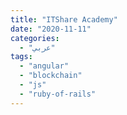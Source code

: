 ```yaml
---
title: "ITShare Academy"
date: "2020-11-11"
categories:
  - "عربي"
tags:
  - "angular"
  - "blockchain"
  - "js"
  - "ruby-of-rails"
---
```


